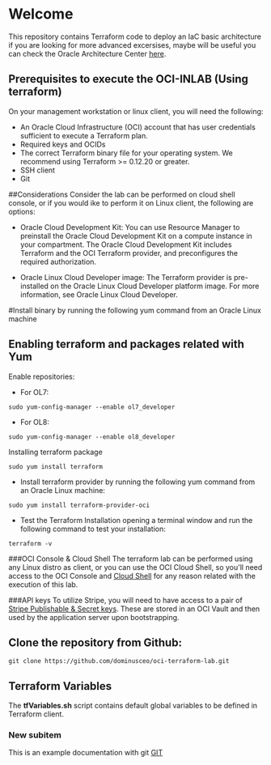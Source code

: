 # Welcome
This repository contains Terraform code to deploy an IaC basic architecture
if you are looking for more advanced excersises, maybe will be useful you
can check the Oracle Architecture Center [here]().

## Prerequisites to execute the OCI-INLAB (Using terraform)
On your management workstation or linux client, you will need the following:
* An Oracle Cloud Infrastructure (OCI) account that has user credentials sufficient to execute a Terraform plan.
* Required keys and OCIDs 
* The correct Terraform binary file for your operating system. We recommend using Terraform >= 0.12.20 or greater.
* SSH client
* Git
	
##Considerations
Consider the lab can be performed on cloud shell console, or if you would ike to perform it on Linux client, the following are options:

* Oracle Cloud Development Kit: You can use Resource Manager to preinstall the Oracle Cloud Development Kit on a compute instance in your compartment. The Oracle Cloud Development Kit includes Terraform and the OCI Terraform provider, and preconfigures the required authorization.

* Oracle Linux Cloud Developer image: The Terraform provider is pre-installed on the Oracle Linux Cloud Developer platform image. For more information, see Oracle Linux Cloud Developer.
	
#Install binary by running the following yum command from an Oracle Linux machine
## Enabling terraform and packages related with Yum

Enable repositories:
* For OL7:
``` 
sudo yum-config-manager --enable ol7_developer
```
* For OL8:
```
sudo yum-config-manager --enable ol8_developer

```
Installing terraform package
```
sudo yum install terraform
```
* Install terraform provider by running the following yum command from an Oracle Linux machine:
```
sudo yum install terraform-provider-oci
```	
* Test the Terraform Installation opening a terminal window and run the following command to test your installation:
```
terraform -v
```
###OCI Console & Cloud Shell
The terraform lab can be performed using any Linux distro as client, or you can use the OCI Cloud Shell, so you'll need
access to the OCI Console and [Cloud Shell](https://docs.cloud.oracle.com/en-us/iaas/Content/API/Concepts/cloudshellintro.htm) for any reason related with the execution of this lab.

###API keys
To utilize Stripe, you will need to have access to a pair of
[Stripe Publishable & Secret keys](https://stripe.com/docs/keys).
These are stored in an OCI Vault and then used by the application server upon bootstrapping.

## Clone the repository from Github:

```
git clone https://github.com/dominusceo/oci-terraform-lab.git
```


## Terraform Variables
The **tfVariables.sh** script contains default global variables to be defined in Terraform client.
### New subitem
This is an example documentation with git  [GIT](https://wazuh.com/)
